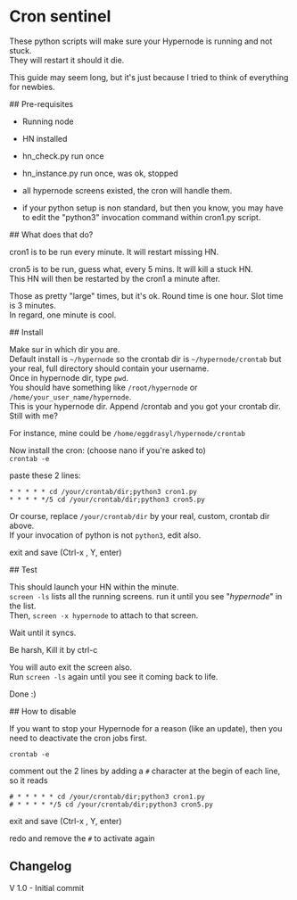 # Cron sentinel

These python scripts will make sure your Hypernode is running and not stuck.  
They will restart it should it die.

This guide may seem long, but it's just because I tried to think of everything for newbies.

## Pre-requisites

- Running node
- HN installed
- hn_check.py run once
- hn_instance.py run once, was ok, stopped
- all hypernode screens existed, the cron will handle them.

- if your python setup is non standard, but then you know, you may have to edit the "python3" invocation command within cron1.py script.

## What does that do?

cron1 is to be run every minute. It will restart missing HN.

cron5 is to be run, guess what, every 5 mins. It will kill a stuck HN.  
This HN will then be restarted by the cron1 a minute after.

Those as pretty "large" times, but it's ok. Round time is one hour. Slot time is 3 minutes.  
In regard, one minute is cool. 

## Install

Make sur in which dir you are.  
Default install is `~/hypernode` so the crontab dir is `~/hypernode/crontab` but your real, full directory should contain your username.  
Once in hypernode dir, type `pwd`.  
You should have something like `/root/hypernode` or `/home/your_user_name/hypernode`.  
This is your hypernode dir. Append /crontab and you got your crontab dir. Still with me?

For instance, mine could be `/home/eggdrasyl/hypernode/crontab`

Now install the cron: (choose nano if you're asked to)  
`crontab -e`  

paste these 2 lines:

```
* * * * * cd /your/crontab/dir;python3 cron1.py
* * * * */5 cd /your/crontab/dir;python3 cron5.py
```

Or course, replace `/your/crontab/dir` by your real, custom, crontab dir above.    
If your invocation of python is not `python3`, edit also.

exit and save (Ctrl-x , Y, enter)

## Test

This should launch your HN within the minute.  
`screen -ls`  lists all the running screens.  run it until you see "*hypernode*" in the list.  
Then, `screen -x hypernode` to attach to that screen.
  
Wait until it syncs.

Be harsh, Kill it by ctrl-c

You will auto exit the screen also.  
Run `screen -ls` again until you see it coming back to life.

Done :)

## How to disable

If you want to stop your Hypernode for a reason (like an update), then you need to deactivate the cron jobs first.

`crontab -e`  

comment out the 2 lines by adding a `#` character at the begin of each line, so it reads 

```
# * * * * * cd /your/crontab/dir;python3 cron1.py
# * * * * */5 cd /your/crontab/dir;python3 cron5.py
```

exit and save (Ctrl-x , Y, enter)

redo and remove the `#` to activate again

## Changelog

V 1.0 - Initial commit
